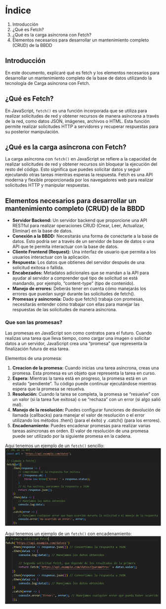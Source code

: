 # Índice

1. Introducción
2. ¿Qué es Fetch?
3. ¿Qué es la carga asíncrona con Fetch?
4. Elementos necesarios para desarrollar un mantenimiento completo (CRUD) de la BBDD

## Introducción

En este documento, explicaré qué es fetch y los elementos necesarios para desarrollar un mantenimiento completo de la base de datos utilizando la tecnología de Carga asíncrona con Fetch.

## ¿Qué es Fetch?

En JavaScript, `fetch()` es una función incorporada que se utiliza para realizar solicitudes de red y obtener recursos de manera asíncrona a través de la red, como datos JSON, imágenes, archivos o HTML. Esta función permite realizar solicitudes HTTP a servidores y recuperar respuestas para su posterior manipulación.

## ¿Qué es la carga asíncrona con Fetch?

La carga asíncrona con `fetch()` en JavaScript se refiere a la capacidad de realizar solicitudes de red y obtener recursos sin bloquear la ejecución del resto del código. Esto significa que puedes solicitar datos y seguir ejecutando otras tareas mientras esperas la respuesta. Fetch es una API moderna y flexible proporcionada por los navegadores web para realizar solicitudes HTTP y manipular respuestas.

## Elementos necesarios para desarrollar un mantenimiento completo (CRUD) de la BBDD

- **Servidor Backend:** Un servidor backend que proporcione una API RESTful para realizar operaciones CRUD (Crear, Leer, Actualizar, Eliminar) en la base de datos.
- **Conexión a la BBDD:** Necesitarás una forma de conectarte a la base de datos. Esto podría ser a través de un servidor de base de datos o una API que te permita interactuar con la base de datos.
- **Cliente Frontend (Request):** Una interfaz de usuario que permita a los usuarios interactuar con la aplicación. 
- **Respuesta:** Los datos que obtienes del servidor después de una solicitud exitosa o fallida.
- **Encabezados:** Metadatos adicionales que se mandan a la API para ayudar al servidor a comprender qué tipo de solicitud se está mandando, por ejemplo, “content-type” (tipo de contenido).
- **Manejo de errores:** Deberás tener en cuenta cómo manejarás los errores que puedan surgir durante las solicitudes de fetch().
- **Promesas y asincronía:** Dado que fetch() trabaja con promesas, necesitarás entender cómo trabajar con ellas para manejar las respuestas de las solicitudes de manera asíncrona.


### Que son las promesas?

Las promesas en JavaScript son como contratos para el futuro. Cuando realizas una tarea que lleva tiempo, como cargar una imagen o solicitar datos a un servidor, JavaScript crea una “promesa” que representa la finalización futura de esa tarea.

Elementos de una promesa:
1. **Creacion de la promesa:** Cuando inicias una tarea asíncrona, creas una promesa. Esta promesa es un objeto que representa la tarea en curso.
2. **Espera:** Mientras la tarea está en progreso, la promesa está en un estado “pendiente”. Tu código puede continuar ejecutándose mientras espera que la promesa se resuelva.
3.  **Resolución:** Cuando la tarea se completa, la promesa se “resuelve” con un valor (si la tarea fue exitosa) o se “rechaza” con un error (si algo salió mal).
4. **Manejo de la resolución:** Puedes configurar funciones de devolución de llamada (callbacks) para manejar el valor de resolución o el error utilizando los métodos .then() (para el éxito) y .catch() (para los errores).
5. **Encadenamiento:** Puedes encadenar promesas para realizar varias tareas asíncronas en orden. El valor de resolución de una promesa puede ser utilizado por la siguiente promesa en la cadena.

Aqui tenemos un ejemplo de un `fetch()` sencillo:
![fetch simple](image.png)

Aqui tenemos un ejemplo de un `fetch()` con encadenamiento:
![fetch encadenado](image-1.png)